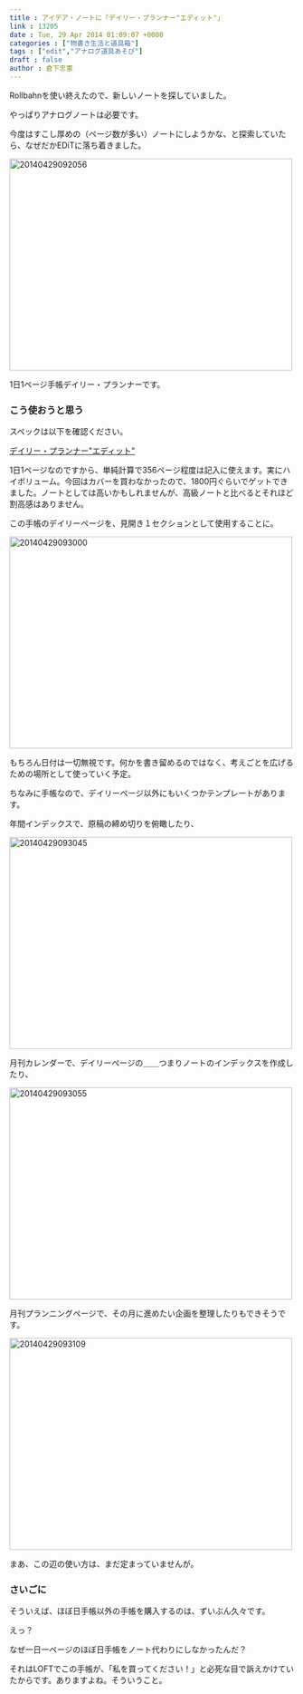 ```yaml
---
title : アイデア・ノートに「デイリー・プランナー"エディット"」
link : 13205
date : Tue, 29 Apr 2014 01:09:07 +0000
categories : ["物書き生活と道具箱"]
tags : ["edit","アナログ道具あそび"]
draft : false
author : 倉下忠憲
---
```


Rollbahnを使い終えたので、新しいノートを探していました。

やっぱりアナログノートは必要です。

今度はすこし厚めの（ページ数が多い）ノートにしようかな、と探索していたら、なぜだかEDiTに落ち着きました。

<a href="https://rashita.net/blog/wp-content/uploads/2014/04/20140429092056.jpg"><img src="https://rashita.net/blog/wp-content/uploads/2014/04/20140429092056.jpg" alt="20140429092056" width="500" height="374" class="alignnone size-full wp-image-13206" /></a>


1日1ページ手帳デイリー・プランナーです。

<H3>こう使おうと思う</H3>

スペックは以下を確認ください。

<a href="http://marksdiary.jp/edit/products/b6daily.html#b6daily-anc" target="_blank">デイリー・プランナー&quot;エディット&quot;</a>

1日1ページなのですから、単純計算で356ページ程度は記入に使えます。実にハイボリューム。今回はカバーを買わなかったので、1800円ぐらいでゲットできました。ノートとしては高いかもしれませんが、高級ノートと比べるとそれほど割高感はありません。

この手帳のデイリーページを、見開き１セクションとして使用することに。

<a href="https://rashita.net/blog/wp-content/uploads/2014/04/20140429093000.jpg"><img src="https://rashita.net/blog/wp-content/uploads/2014/04/20140429093000.jpg" alt="20140429093000" width="500" height="374" class="alignnone size-large wp-image-13207" /></a>

もちろん日付は一切無視です。何かを書き留めるのではなく、考えごとを広げるための場所として使っていく予定。

ちなみに手帳なので、デイリーページ以外にもいくつかテンプレートがあります。

年間インデックスで、原稿の締め切りを俯瞰したり、

<a href="https://rashita.net/blog/wp-content/uploads/2014/04/20140429093045.jpg"><img src="https://rashita.net/blog/wp-content/uploads/2014/04/20140429093045.jpg" alt="20140429093045" width="500" height="374" class="alignnone size-large wp-image-13208" /></a>

月刊カレンダーで、デイリーページの＿＿つまりノートのインデックスを作成したり、

<a href="https://rashita.net/blog/wp-content/uploads/2014/04/20140429093055.jpg"><img src="https://rashita.net/blog/wp-content/uploads/2014/04/20140429093055.jpg" alt="20140429093055" width="500" height="374" class="alignnone size-large wp-image-13209" /></a>

月刊プランニングページで、その月に進めたい企画を整理したりもできそうです。

<a href="https://rashita.net/blog/wp-content/uploads/2014/04/20140429093109.jpg"><img src="https://rashita.net/blog/wp-content/uploads/2014/04/20140429093109.jpg" alt="20140429093109" width="500" height="374" class="alignnone size-large wp-image-13210" /></a>

まあ、この辺の使い方は、まだ定まっていませんが。

<H3>さいごに</H3>

そういえば、ほぼ日手帳以外の手帳を購入するのは、ずいぶん久々です。

えっ？

なぜ一日一ページのほぼ日手帳をノート代わりにしなかったんだ？

それはLOFTでこの手帳が、「私を買ってください！」と必死な目で訴えかけていたからです。ありますよね。そういうこと。

